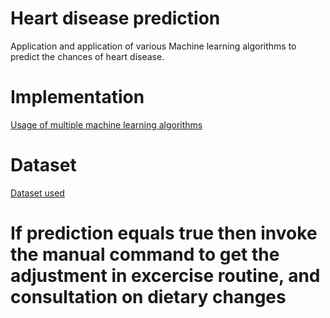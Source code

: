 # Heart disease prediction
Application and application of various Machine learning algorithms to predict the chances of heart disease.

# Implementation
[Usage of multiple machine learning algorithms](https://github.com/bibek-huma/Gradient-descent-with-L1-regularization/blob/master/Heart%20disease%20prediction.ipynb)

# Dataset
[Dataset used](https://github.com/bibek-huma/Gradient-descent-with-L1-regularization/blob/master/heart_disease_prediction.csv)

# If prediction equals true then invoke the manual command to get the adjustment in excercise routine, and consultation on dietary changes
